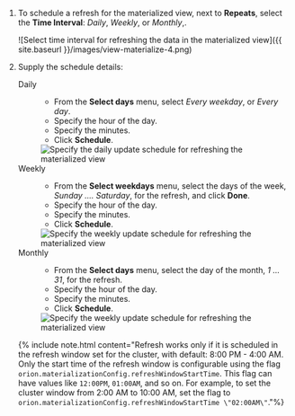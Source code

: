 1. To schedule a refresh for the materialized view, next to **Repeats**, select the **Time Interval**:  *Daily*, *Weekly*, or *Monthly*,.

   ![Select time interval for refreshing the data in the materialized view]({{ site.baseurl }}/images/view-materialize-4.png)

2. Supply the schedule details:

   <dl>
   <dlentry id="daily">
     <dt>Daily</dt>
     <dd>
       <ul>
        <li>From the <strong>Select days</strong> menu, select <em>Every weekday</em>, or <em>Every day</em>.</li>
        <li>Specify the hour of the day.</li>
        <li>Specify the minutes.</li>
        <li>Click <strong>Schedule</strong>.</li>
        </ul>
        <img src="../../images/view-materialize-5.png" alt="Specify the daily update schedule for refreshing the materialized view" />
        </dd>
   </dlentry>
   <dlentry id="weekly">
     <dt>Weekly</dt>
     <dd>
       <ul>
        <li>From the <strong>Select weekdays</strong> menu, select the days of the week, <em>Sunday .... Saturday</em>, for the refresh, and click <strong>Done</strong>.</li>
        <li>Specify the hour of the day.</li>
        <li>Specify the minutes.</li>
        <li>Click <strong>Schedule</strong>.</li>
        </ul>
        <img src="../../images/view-materialize-6.png" alt="Specify the weekly update schedule for refreshing the materialized view" />
        </dd>
   </dlentry>
   <dlentry id="monthly">
     <dt>Monthly</dt>
     <dd>
       <ul>
        <li>From the <strong>Select days</strong> menu, select the day of the month, <em>1 ... 31</em>, for the refresh.</li>
        <li>Specify the hour of the day.</li>
        <li>Specify the minutes.</li>
        <li>Click <strong>Schedule</strong>.</li>
        </ul>
        <img src="../../images/view-materialize-7.png" alt="Specify the weekly update schedule for refreshing the materialized view" />
        </dd>
      </dlentry>
    </dl>

    {% include note.html content="Refresh works only if it is scheduled in the refresh window set for the cluster, with default: 8:00 PM - 4:00 AM. Only the start time of the refresh window is configurable using the flag `orion.materializationConfig.refreshWindowStartTime`. This flag can have values like `12:00PM`, `01:00AM`, and so on. For example, to set the cluster window from 2:00 AM to 10:00 AM, set the flag to `orion.materializationConfig.refreshWindowStartTime \"02:00AM\"`."%}
